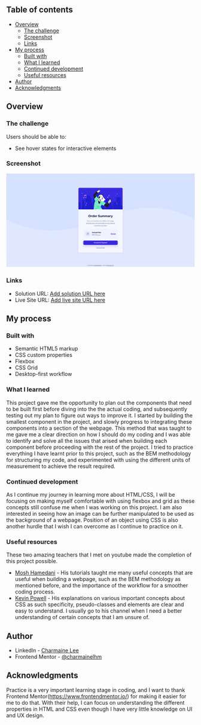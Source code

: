## Table of contents

- [Overview](#overview)
  - [The challenge](#the-challenge)
  - [Screenshot](#screenshot)
  - [Links](#links)
- [My process](#my-process)
  - [Built with](#built-with)
  - [What I learned](#what-i-learned)
  - [Continued development](#continued-development)
  - [Useful resources](#useful-resources)
- [Author](#author)
- [Acknowledgments](#acknowledgments)

## Overview

### The challenge

Users should be able to:

- See hover states for interactive elements

### Screenshot

![Preview of the final product](./images/screenshot.png)

### Links

- Solution URL: [Add solution URL here](https://your-solution-url.com)
- Live Site URL: [Add live site URL here](https://your-live-site-url.com)

## My process

### Built with

- Semantic HTML5 markup
- CSS custom properties
- Flexbox
- CSS Grid
- Desktop-first workflow

### What I learned

This project gave me the opportunity to plan out the components that need to be built first before diving into the the actual coding, and subsequently testing out my plan to figure out ways to improve it. I started by building the smallest component in the project, and slowly progress to integrating these components into a section of the webpage. This method that was taught to me gave me a clear direction on how I should do my coding and I was able to identify and solve all the issues that arised when building each component before proceeding with the rest of the project. I tried to practice everything I have learnt prior to this project, such as the BEM methodology for structuring my code, and experimented with using the different units of measurement to achieve the result required.

### Continued development

As I continue my journey in learning more about HTML/CSS, I will be focusing on making myself comfortable with using flexbox and grid as these concepts still confuse me when I was working on this project. I am also interested in seeing how an image can be further manipulated to be used as the background of a webpage. Position of an object using CSS is also another hurdle that I wish I can overcome as I continue to practice on it.

### Useful resources

These two amazing teachers that I met on youtube made the completion of this project possible.

- [Mosh Hamedani](https://www.youtube.com/c/programmingwithmosh) - His tutorials taught me many useful concepts that are useful when building a webpage, such as the BEM methodology as mentioned before, and the importance of the workflow for a smoother coding process.
- [Kevin Powell](https://www.youtube.com/kepowob) - His explanations on various important concepts about CSS as such specificity, pseudo-classes and elements are clear and easy to understand. I usually go to his channel when I need a better understanding of certain concepts that I am unsure of.

## Author

- LinkedIn - [Charmaine Lee](https://www.linkedin.com/in/charmainelee-huimin/)
- Frontend Mentor - [@charmainelhm](https://www.frontendmentor.io/profile/charmainelhm)

## Acknowledgments

Practice is a very important learning stage in coding, and I want to thank Frontend Mentor(https://www.frontendmentor.io/) for making it easier for me to do that. With their help, I can focus on understanding the different properties in HTML and CSS even though I have very little knowledge on UI and UX design.
